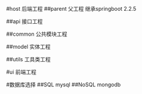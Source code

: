#host
后端工程
##parent
父工程 继承springboot 2.2.5

##api
接口工程

##common
公共模块工程

##model
实体工程

##utils
工具类工程

#ui
前端工程

#数据库选择
##SQL
mysql
##NoSQL
mongodb